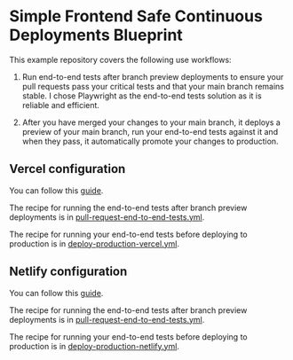 # Simple Frontend Safe Continuous Deployments Blueprint

This example repository covers the following use workflows:

1. Run end-to-end tests after branch preview deployments to ensure your pull requests pass your critical tests and that your main branch remains stable. I chose Playwright as the end-to-end tests solution as it is reliable and efficient.

2. After you have merged your changes to your main branch, it deploys a preview of your main branch, run your end-to-end tests against it and when they pass, it automatically promote your changes to production.

## Vercel configuration

You can follow this [guide](https://www.simplefrontend.dev/guides/how-to-deploy-safely-with-vercel/).

The recipe for running the end-to-end tests after branch preview deployments is in [pull-request-end-to-end-tests.yml](./.github/workflows//pull-request-end-to-end-tests.yml).

The recipe for running your end-to-end tests before deploying to production is in [deploy-production-vercel.yml](./.github/workflows/deploy-production-vercel.yml).

## Netlify configuration

You can follow this [guide](https://www.simplefrontend.dev/guides/how-to-deploy-safely-with-netlify/).

The recipe for running the end-to-end tests after branch preview deployments is in [pull-request-end-to-end-tests.yml](./.github/workflows//pull-request-end-to-end-tests.yml).

The recipe for running your end-to-end tests before deploying to production is in [deploy-production-netlify.yml](./.github/workflows/deploy-production-netlify.yml).
